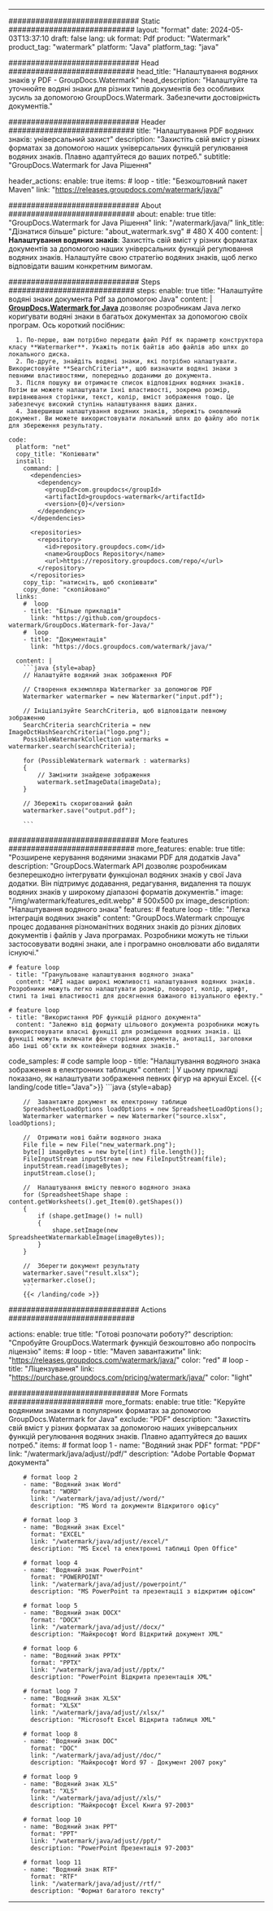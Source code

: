 
---
############################# Static ############################
layout: "format"
date:  2024-05-03T13:37:10
draft: false
lang: uk
format: Pdf
product: "Watermark"
product_tag: "watermark"
platform: "Java"
platform_tag: "java"

############################# Head ############################
head_title: "Налаштування водяних знаків у PDF - GroupDocs.Watermark"
head_description: "Налаштуйте та уточнюйте водяні знаки для різних типів документів без особливих зусиль за допомогою GroupDocs.Watermark. Забезпечити достовірність документів."

############################# Header ############################
title: "Налаштування PDF водяних знаків: універсальний захист" 
description: "Захистіть свій вміст у різних форматах за допомогою наших універсальних функцій регулювання водяних знаків. Плавно адаптуйтеся до ваших потреб."
subtitle: "GroupDocs.Watermark for Java Рішення" 

header_actions:
  enable: true
  items:
    #  loop
    - title: "Безкоштовний пакет Maven"
      link: "https://releases.groupdocs.com/watermark/java/"
      
############################# About ############################
about:
    enable: true
    title: "GroupDocs.Watermark for Java Рішення"
    link: "/watermark/java/"
    link_title: "Дізнатися більше"
    picture: "about_watermark.svg" # 480 X 400
    content: |
       **Налаштування водяних знаків**: Захистіть свій вміст у різних форматах документів за допомогою наших універсальних функцій регулювання водяних знаків. Налаштуйте свою стратегію водяних знаків, щоб легко відповідати вашим конкретним вимогам.

############################# Steps ############################
steps:
    enable: true
    title: "Налаштуйте водяні знаки документа Pdf за допомогою Java"
    content: |
      **[GroupDocs.Watermark for Java](https://products.groupdocs.com/watermark/java/)** дозволяє розробникам Java легко коригувати водяні знаки в багатьох документах за допомогою своїх програм. Ось короткий посібник:
      
      1. По-перше, вам потрібно передати файл Pdf як параметр конструктора класу **Watermarker**. Укажіть потік байтів або файлів або шлях до локального диска.
      2. По-друге, знайдіть водяні знаки, які потрібно налаштувати. Використовуйте **SearchCriteria**, щоб визначити водяні знаки з певними властивостями, попередньо доданими до документа.
      3. Після пошуку ви отримаєте список відповідних водяних знаків. Потім ви можете налаштувати їхні властивості, зокрема розмір, вирівнювання сторінки, текст, колір, вміст зображення тощо. Це забезпечує високий ступінь налаштування ваших даних.
      4. Завершивши налаштування водяних знаків, збережіть оновлений документ. Ви можете використовувати локальний шлях до файлу або потік для збереження результату.
   
    code:
      platform: "net"
      copy_title: "Копіювати"
      install:
        command: |
          <dependencies>
            <dependency>
              <groupId>com.groupdocs</groupId>
              <artifactId>groupdocs-watermark</artifactId>
              <version>{0}</version>
            </dependency>
          </dependencies>

          <repositories>
            <repository>
              <id>repository.groupdocs.com</id>
              <name>GroupDocs Repository</name>
              <url>https://repository.groupdocs.com/repo/</url>
            </repository>
          </repositories>
        copy_tip: "натисніть, щоб скопіювати"
        copy_done: "скопійовано"
      links:
        #  loop
        - title: "Більше прикладів"
          link: "https://github.com/groupdocs-watermark/GroupDocs.Watermark-for-Java/"
        #  loop
        - title: "Документація"
          link: "https://docs.groupdocs.com/watermark/java/"
          
      content: |
        ```java {style=abap}
        // Налаштуйте водяний знак зображення PDF

        // Створення екземпляра Watermarker за допомогою PDF
        Watermarker watermarker = new Watermarker("input.pdf");
        
        // Ініціалізуйте SearchCriteria, щоб відповідати певному зображенню
        SearchCriteria searchCriteria = new ImageDctHashSearchCriteria("logo.png");
        PossibleWatermarkCollection watermarks = watermarker.search(searchCriteria);

        for (PossibleWatermark watermark : watermarks)
        {
            // Замінити знайдене зображення
            watermark.setImageData(imageData);
        }

        // Збережіть скоригований файл
        watermarker.save("output.pdf");
        
        ```
        
############################# More features ############################
more_features:
  enable: true
  title: "Розширене керування водяними знаками PDF для додатків Java"
  description: "GroupDocs.Watermark API дозволяє розробникам безперешкодно інтегрувати функціонал водяних знаків у свої Java додатки. Він підтримує додавання, редагування, видалення та пошук водяних знаків у широкому діапазоні форматів документів."
  image: "/img/watermark/features_edit.webp" # 500x500 px
  image_description: "Налаштування водяного знака"
  features:
    # feature loop
    - title: "Легка інтеграція водяних знаків"
      content: "GroupDocs.Watermark спрощує процес додавання різноманітних водяних знаків до різних ділових документів і файлів у Java програмах. Розробники можуть не тільки застосовувати водяні знаки, але і програмно оновлювати або видаляти існуючі."

    # feature loop
    - title: "Гранульоване налаштування водяного знака"
      content: "API надає широкі можливості налаштування водяних знаків. Розробники можуть легко налаштувати розмір, поворот, колір, шрифт, стилі та інші властивості для досягнення бажаного візуального ефекту."

    # feature loop
    - title: "Використання PDF функцій рідного документа"
      content: "Залежно від формату цільового документа розробники можуть використовувати власні функції для розміщення водяних знаків. Ці функції можуть включати фон сторінки документа, анотації, заголовки або інші об'єкти як контейнери водяних знаків."
      
  code_samples:
    # code sample loop
    - title: "Налаштування водяного знака зображення в електронних таблицях"
      content: |
        У цьому прикладі показано, як налаштувати зображення певних фігур на аркуші Excel.
        {{< landing/code title="Java">}}
        ```java {style=abap}
        
        //  Завантажте документ як електронну таблицю
        SpreadsheetLoadOptions loadOptions = new SpreadsheetLoadOptions();
        Watermarker watermarker = new Watermarker("source.xlsx", loadOptions);

        //  Отримати нові байти водяного знака
        File file = new File("new_watermark.png");
        byte[] imageBytes = new byte[(int) file.length()];
        FileInputStream inputStream = new FileInputStream(file);
        inputStream.read(imageBytes);
        inputStream.close();

        //  Налаштування вмісту певного водяного знака
        for (SpreadsheetShape shape : content.getWorksheets().get_Item(0).getShapes())
        {
            if (shape.getImage() != null)
            {
                shape.setImage(new SpreadsheetWatermarkableImage(imageBytes));
            }
        }

        //  Зберегти документ результату
        watermarker.save("result.xlsx");
        watermarker.close();
        ```
        {{< /landing/code >}}


############################# Actions ############################

actions:
  enable: true
  title: "Готові розпочати роботу?"
  description: "Спробуйте GroupDocs.Watermark функцій безкоштовно або попросіть ліцензію"
  items:
    #  loop
    - title: "Maven завантажити"
      link: "https://releases.groupdocs.com/watermark/java/"
      color: "red"
        #  loop
    - title: "Ліцензування"
      link: "https://purchase.groupdocs.com/pricing/watermark/java/"
      color: "light"


############################# More Formats #####################
more_formats:
    enable: true
    title: "Керуйте водяними знаками в популярних форматах за допомогою GroupDocs.Watermark for Java"
    exclude: "PDF"
    description: "Захистіть свій вміст у різних форматах за допомогою наших універсальних функцій регулювання водяних знаків. Плавно адаптуйтеся до ваших потреб."
    items: 
        # format loop 1
        - name: "Водяний знак PDF"
          format: "PDF"
          link: "/watermark/java/adjust//pdf/"
          description: "Adobe Portable Формат документа"

        # format loop 2
        - name: "Водяний знак Word"
          format: "WORD"
          link: "/watermark/java/adjust//word/"
          description: "MS Word та документи Відкритого офісу"
          
        # format loop 3
        - name: "Водяний знак Excel"
          format: "EXCEL"
          link: "/watermark/java/adjust//excel/"
          description: "MS Excel та електронні таблиці Open Office"

        # format loop 4
        - name: "Водяний знак PowerPoint"
          format: "POWERPOINT"
          link: "/watermark/java/adjust//powerpoint/"
          description: "MS PowerPoint та презентації з відкритим офісом"

        # format loop 5
        - name: "Водяний знак DOCX"
          format: "DOCX"
          link: "/watermark/java/adjust//docx/"
          description: "Майкрософт Word Відкритий документ XML"
          
        # format loop 6
        - name: "Водяний знак PPTX"
          format: "PPTX"
          link: "/watermark/java/adjust//pptx/"
          description: "PowerPoint Відкрита презентація XML"
          
        # format loop 7
        - name: "Водяний знак XLSX"
          format: "XLSX"
          link: "/watermark/java/adjust//xlsx/"
          description: "Microsoft Excel Відкрита таблиця XML"

        # format loop 8
        - name: "Водяний знак DOC"
          format: "DOC"
          link: "/watermark/java/adjust//doc/"
          description: "Майкрософт Word 97 - Документ 2007 року"

        # format loop 9
        - name: "Водяний знак XLS"
          format: "XLS"
          link: "/watermark/java/adjust//xls/"
          description: "Майкрософт Excel Книга 97-2003"

        # format loop 10
        - name: "Водяний знак PPT"
          format: "PPT"
          link: "/watermark/java/adjust//ppt/"
          description: "PowerPoint Презентація 97-2003"

        # format loop 11
        - name: "Водяний знак RTF"
          format: "RTF"
          link: "/watermark/java/adjust//rtf/"
          description: "Формат багатого тексту"

---